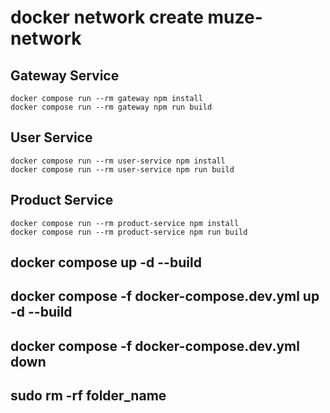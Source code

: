 # docker network create muze-network

## Gateway Service

```text
docker compose run --rm gateway npm install
docker compose run --rm gateway npm run build
```

## User Service

```text
docker compose run --rm user-service npm install
docker compose run --rm user-service npm run build
```
## Product Service

```text
docker compose run --rm product-service npm install
docker compose run --rm product-service npm run build
```


## docker compose up -d --build
## docker compose -f docker-compose.dev.yml up -d --build
## docker compose -f docker-compose.dev.yml down
## sudo rm -rf folder_name
